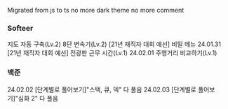 Migrated from js to ts
no more dark theme
no more comment

### Softeer

지도 자동 구축(Lv.2)
8단 변속기(Lv.2)
[21년 재직자 대회 예선] 비밀 메뉴
24.01.31
[21년 재직자 대회 예선] 전광판
근무 시간(Lv.1)
24.02.01
주행거리 비교하기(Lv.1)

### 백준
24.02.02
[단계별로 풀어보기]"스택, 큐, 덱" 다 풀음
24.02.03
[단계별로 풀어보기]"심화 2" 다 풀음